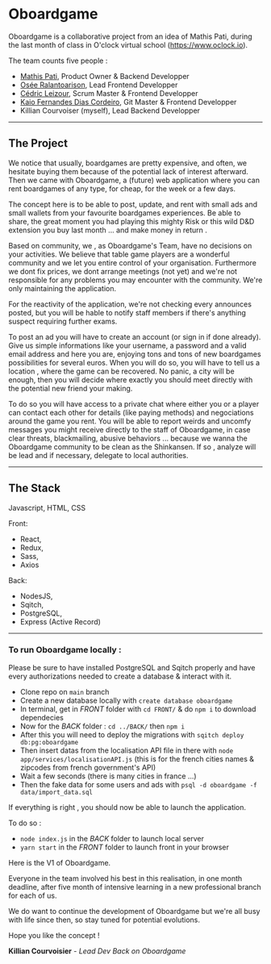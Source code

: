 <!-- Hey désolé je voulais t'envoyer tout ça hier mais j'ai pas pu

faut déjà commencer par installer postgres et sqitch sur ton ordi

ensuite `
createdb oboardgame

tu te places dans le dossier back et tu fais sqitch deploy db:pg:oboardgame

tu insères les données de l'API node app/services/localisationAPI.js

ensuite les données de base psql -d oboardgame -f data/import_data.sql

c'est ce qu'on faisait sur la VM. Après j'ai déjà essayé une fois de faire tourner le projet sur mon pc mais j'ai rencontré une erreur avec postgres et j'ai jamais eu le courage de vraiment chercher c'était quoi le problème :sueur_et_sourire:

j'espère que ça marchera pour toi, sinon dis moi si t'as une erreur j'essaierai de t'aider -->

# Oboardgame

Oboardgame is a collaborative project from an idea of Mathis Pati, during the last month of class in O'clock virtual school (https://www.oclock.io).

The team counts five people :
+ [Mathis Pati](https://github.com/Mathis-web), Product Owner & Backend Developper
+ [Osée Ralantoarison](https://github.com/oralanto), Lead Frontend Developper
+ [Cédric Leizour](https://github.com/CedricLeizour), Scrum Master & Frontend Developper
+ [Kaio Fernandes Dias Cordeiro](https://github.com/KaioFernandes), Git Master & Frontend Developper
+ Killian Courvoiser (myself), Lead Backend Developper

_____________________________________________________________

## **The Project**

We notice that usually, boardgames are pretty expensive, and often, we hesitate buying them because of the potential lack of interest afterward. Then we came with Oboardgame, a (future) web application where you can rent boardgames of any type, for cheap, for the week or a few days.

The concept here is to be able to post, update, and rent with small ads and small wallets from your favourite boardgames experiences. Be able to share, the great moment you had playing this mighty Risk or this wild D&D extension you buy last month ... and make money in return . 

Based on community, we , as Oboardgame's Team, have no decisions on your activities. We believe that table game players are a wonderful community and we let you entire control of your organisation. Furthermore we dont fix prices, we dont arrange meetings (not yet) and we're not responsible for any problems you may encounter with the community. We're  only maintaining the application.

For the reactivity of the application, we're not checking every announces posted, but you will be hable to notify staff members if there's anything suspect requiring further exams.

To post an ad you will have to create an account (or sign in if done already). Give us simple informations like your username, a password and a valid email address and here you are, enjoying tons and tons of new boardgames possibilities for several euros. 
When you will do so, you will have to tell us a location , where the game can be recovered. No panic, a city will be enough, then you will decide where exactly you should meet directly with the potential new friend your making.

To do so you will have access to a private chat where either you or a player can contact each other for details (like paying methods) and negociations around the game you rent.
You will be able to report weirds and uncomfy messages you might receive directly to the staff of Oboardgame, in case clear threats, blackmailing, abusive behaviors ... because we wanna the Oboardgame community to be clean as the Shinkansen. If so , analyze will be lead and if necessary, delegate to local authorities.
_____________________________________________________________

## **The Stack**

Javascript, HTML, CSS

Front:
+ React,
+ Redux, 
+ Sass,
+ Axios

Back:
+ NodesJS,
+ Sqitch,
+ PostgreSQL,
+ Express (Active Record)

_____________________________________________________________

### To run Oboardgame locally :

Please be sure to have installed PostgreSQL and Sqitch properly and have every authorizations needed to create a database & interact with it.

* Clone repo on `main` branch
* Create a new database locally with `create database oboardgame`
* In terminal, get in _FRONT_ folder with `cd FRONT/`  & do `npm i` to download dependecies
* Now for the _BACK_ folder : `cd ../BACK/` then `npm i`
* After this you will need to deploy the migrations with `sqitch deploy db:pg:oboardgame`
* Then insert datas from the localisation API file in there with `node app/services/localisationAPI.js` (this is for the french cities names & zipcodes from french government's API)
* Wait a few seconds (there is many cities in france ...)
* Then the fake data for some users and ads with `psql -d oboardgame -f data/import_data.sql`

If everything is right , you should now be able to launch the application.

To do so : 

* `node index.js` in the _BACK_ folder to launch local server
* `yarn start` in the _FRONT_ folder to launch front in your browser

Here is the V1 of Oboardgame.

Everyone in the team involved his best in this realisation, in one month deadline, after five month of intensive learning in a new professional branch for each of us.

We do want to continue the development of Oboardgame but we're all busy with life since then, so stay tuned for potential evolutions.

Hope you like the concept !

__Killian Courvoisier__ - *Lead Dev Back on Oboardgame*

